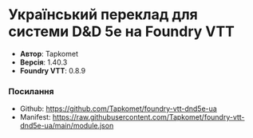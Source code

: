 # Український переклад для системи D&D 5e на Foundry VTT

* **Автор**: Tapkomet
* **Версія**: 1.40.3
* **Foundry VTT**: 0.8.9

### Посилання

* Github: https://github.com/Tapkomet/foundry-vtt-dnd5e-ua
* Manifest: https://raw.githubusercontent.com/Tapkomet/foundry-vtt-dnd5e-ua/main/module.json
